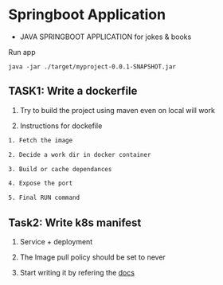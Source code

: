 # Springboot Application

* JAVA SPRINGBOOT APPLICATION for jokes & books

Run app

```
java -jar ./target/myproject-0.0.1-SNAPSHOT.jar
```

## TASK1: Write a dockerfile

1. Try to build the project using maven even on local will work

2. Instructions for dockefile

```txt
1. Fetch the image

2. Decide a work dir in docker container

3. Build or cache dependances

4. Expose the port

5. Final RUN command
```

## Task2: Write k8s manifest

1. Service + deployment

2. The Image pull policy should be set to never

3. Start writing it by refering the [docs](https://kubernetes.io/docs/tasks/run-application)